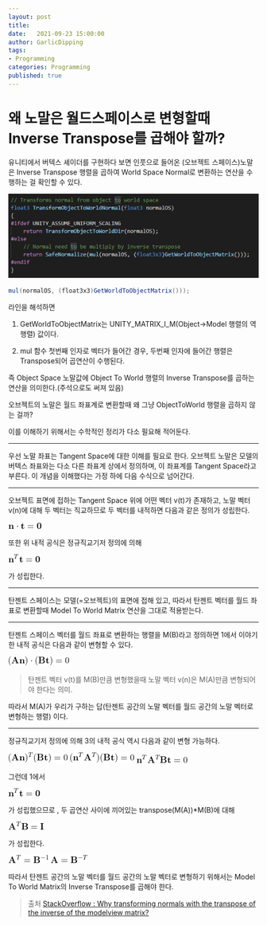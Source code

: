 ```yaml
---
layout: post
title: 
date:   2021-09-23 15:00:00
author: GarlicDipping
tags:
- Programming
categories: Programming
published: true
---
```


# 왜 노말은 월드스페이스로 변형할때 Inverse Transpose를 곱해야 할까?

유니티에서 버텍스 셰이더를 구현하다 보면 인풋으로 들어온 (오브젝트 스페이스)노말은 Inverse Transpose 행렬을 곱하여 World Space Normal로 변환하는 연산을 수행하는 걸 확인할 수 있다.

![Image](/assets/img/posts/20211116/01_unity_code.png)

~~~csharp
mul(normalOS, (float3x3)GetWorldToObjectMatrix()));
~~~

라인을 해석하면

1. GetWorldToObjectMatrix는 UNITY_MATRIX_I_M(Object->Model 행렬의 역행렬) 값이다.

2. mul 함수 첫번째 인자로 벡터가 들어간 경우, 두번째 인자에 들어간 행렬은 Transpose되어 곱연산이 수행된다.

즉 Object Space 노말값에 Object To World 행렬의 Inverse Transpose를 곱하는 연산을 의미한다.(주석으로도 써져 있음)

오브젝트의 노말은 월드 좌표계로 변환할때 왜 그냥 ObjectToWorld 행렬을 곱하지 않는 걸까?

이를 이해하기 위해서는 수학적인 정리가 다소 필요해 적어둔다.

<!--more-->

---

우선 노말 좌표는 Tangent Space에 대한 이해를 필요로 한다.
오브젝트 노말은 모델의 버텍스 좌표와는 다소 다른 좌표계 상에서 정의하며, 이 좌표계를 Tangent Space라고 부른다.
이 개념을 이해했다는 가정 하에 다음 수식으로 넘어간다.

---


오브젝트 표면에 접하는 Tangent Space 위에 어떤 벡터 v(t)가 존재하고, 노말 벡터 v(n)에 대해 두 벡터는 직교하므로 두 벡터를 내적하면 다음과 같은 정의가 성립한다.

![Image](/assets/img/posts/20211116/02.png)

또한 위 내적 공식은 정규직교기저 정의에 의해

![Image](/assets/img/posts/20211116/03.png)

가 성립한다.

---

탄젠트 스페이스는 모델(=오브젝트)의 표면에 접해 있고, 따라서 탄젠트 벡터를 월드 좌표로 변환할때 Model To World Matrix 연산을 그대로 적용받는다.

---

탄젠트 스페이스 벡터를 월드 좌표로 변환하는 행렬을 M(B)라고 정의하면 1에서 이야기한 내적 공식은 다음과 같이 변형할 수 있다.

![Image](/assets/img/posts/20211116/04.png)

>탄젠트 벡터 v(t)를 M(B)만큼 변형했을때 노말 벡터 v(n)은 M(A)만큼 변형되어야 한다는 의미.

따라서 M(A)가 우리가 구하는 답(탄젠트 공간의 노말 벡터를 월드 공간의 노말 벡터로 변형하는 행렬) 이다.

---

정규직교기저 정의에 의해 3의 내적 공식 역시 다음과 같이 변형 가능하다.

![Image](/assets/img/posts/20211116/05.png)
![Image](/assets/img/posts/20211116/06.png)
![Image](/assets/img/posts/20211116/07.png)

그런데 1에서

![Image](/assets/img/posts/20211116/08.png)

가 성립했으므로 , 두 곱연산 사이에 끼어있는 transpose(M(A))*M(B)에 대해

![Image](/assets/img/posts/20211116/09.png)

가 성립한다.

![Image](/assets/img/posts/20211116/10.png)
![Image](/assets/img/posts/20211116/11.png)

따라서 탄젠트 공간의 노말 벡터를 월드 공간의 노말 벡터로 변형하기 위해서는 Model To World Matrix의 Inverse Transpose를 곱해야 한다.

> 출처
[StackOverflow : Why transforming normals with the transpose of the inverse of the modelview matrix?](https://stackoverflow.com/a/13654666/1513676)








